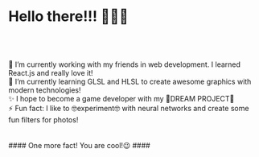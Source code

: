 # Hello there!!! 👋👋👋 #
<br />
<br />
<br />
🔭 I’m currently working with my friends in web development. I learned React.js and really love it!<br />
🌱 I’m currently learning GLSL and HLSL to create awesome graphics with modern technologies!<br />
✨ I hope to become a game developer with my 🤩DREAM PROJECT🤩<br />
⚡ Fun fact: I like to 🤓experiment🤓 with neural networks and create some fun filters for photos!<br />
<br />
<br />
#### One more fact! You are cool!😉 ####
<!-- ![Alt Text](https://github.com/TorgaW/TorgaW/blob/main/title.gif) -->
<!--
**cyber-ikaros/cyber-ikaros** is a ✨ _special_ ✨ repository because its `README.md` (this file) appears on your GitHub profile.

Here are some ideas to get you started:

- 🔭 I’m currently working on ...

- 👯 I’m looking to collaborate on ...
- 🤔 I’m looking for help with ...
- 💬 Ask me about ...
- 📫 How to reach me: ...
- 😄 Pronouns: ...
- ⚡ Fun fact: ...
-->
